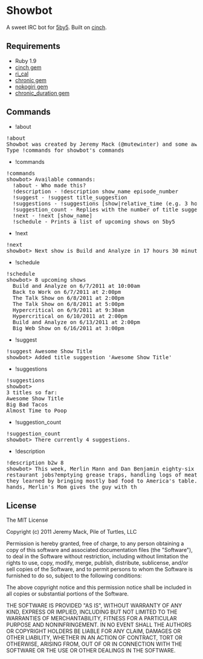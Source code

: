 # Showbot

A sweet IRC bot for [5by5](http://5by5.tv). Built on [cinch](https://github.com/ymendel/cinch/blob/master/lib/cinch/base.rb).

## Requirements

* Ruby 1.9
* [cinch gem](http://rubygems.org/gems/cinch)
* [ri_cal](http://rubygems.org/gems/ri_cal)
* [chronic gem](http://rubygems.org/gems/chronic)
* [nokogiri gem](http://rubygems.org/gems/nokogiri)
* [chronic_duration gem](http://rubygems.org/gems/chronic_duration)

## Commands

* !about
<pre>
!about
Showbot was created by Jeremy Mack (@mutewinter) and some awesome contributors on github. The project page is located at https://github.com/mutewinter/Showbot
Type !commands for showbot's commands
</pre>
* !commands
<pre>
!commands
showbot> Available commands:
  !about - Who made this?
  !description - !description show_name episode_number
  !suggest - !suggest title_suggestion
  !suggestions - !suggestions [show|relative_time (e.g. 3 hours ago)]
  !suggestion_count - Replies with the number of title suggestions showbot has collected.
  !next - !next [show_name]
  !schedule - Prints a list of upcoming shows on 5by5
</pre>
* !next
<pre>
!next
showbot> Next show is Build and Analyze in 17 hours 30 minutes 35 seconds (05/30/2011)
</pre>
* !schedule
<pre>
!schedule
showbot> 8 upcoming shows
  Build and Analyze on 6/7/2011 at 10:00am
  Back to Work on 6/7/2011 at 2:00pm
  The Talk Show on 6/8/2011 at 2:00pm
  The Talk Show on 6/8/2011 at 5:00pm
  Hypercritical on 6/9/2011 at 9:30am
  Hypercritical on 6/10/2011 at 2:00pm
  Build and Analyze on 6/13/2011 at 2:00pm
  Big Web Show on 6/16/2011 at 3:00pm
</pre>
* !suggest
<pre>
!suggest Awesome Show Title
showbot> Added title suggestion 'Awesome Show Title'
</pre>
* !suggestions
<pre>
!suggestions
showbot>
3 titles so far:
Awesome Show Title
Big Bad Tacos
Almost Time to Poop
</pre>
* !suggestion_count
<pre>
!suggestion_count
showbot> There currently 4 suggestions.
</pre>
* !description
<pre>
!description b2w 8
showbot> This week, Merlin Mann and Dan Benjamin eighty-six their
restaurant jobs?emptying grease traps, handling logs of meat, and sharing what
they learned by bringing mostly bad food to America's table. Dan burns velvet
hands, Merlin's Mom gives the guy with th
</pre>

## License

The MIT License

Copyright (c) 2011 Jeremy Mack, Pile of Turtles, LLC

Permission is hereby granted, free of charge, to any person obtaining a copy
of this software and associated documentation files (the "Software"), to deal
in the Software without restriction, including without limitation the rights
to use, copy, modify, merge, publish, distribute, sublicense, and/or sell
copies of the Software, and to permit persons to whom the Software is
furnished to do so, subject to the following conditions:

The above copyright notice and this permission notice shall be included in
all copies or substantial portions of the Software.

THE SOFTWARE IS PROVIDED "AS IS", WITHOUT WARRANTY OF ANY KIND, EXPRESS OR
IMPLIED, INCLUDING BUT NOT LIMITED TO THE WARRANTIES OF MERCHANTABILITY,
FITNESS FOR A PARTICULAR PURPOSE AND NONINFRINGEMENT. IN NO EVENT SHALL THE
AUTHORS OR COPYRIGHT HOLDERS BE LIABLE FOR ANY CLAIM, DAMAGES OR OTHER
LIABILITY, WHETHER IN AN ACTION OF CONTRACT, TORT OR OTHERWISE, ARISING FROM,
OUT OF OR IN CONNECTION WITH THE SOFTWARE OR THE USE OR OTHER DEALINGS IN
THE SOFTWARE.
